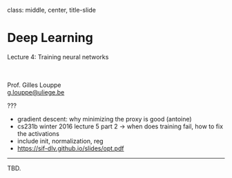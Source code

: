 class: middle, center, title-slide

# Deep Learning

Lecture 4: Training neural networks

<br><br>
Prof. Gilles Louppe<br>
[g.louppe@uliege.be](g.louppe@uliege.be)

???

- gradient descent: why minimizing the proxy is good (antoine)
- cs231b winter 2016 lecture 5 part 2 -> when does training fail, how to fix the activations
- include init, normalization, reg
- https://sif-dlv.github.io/slides/opt.pdf

---

TBD.
